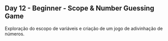 ## Day 12 - Beginner - Scope & Number Guessing Game
Exploração do escopo de variáveis e criação de um jogo de adivinhação de números.